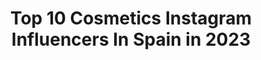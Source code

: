 ---
title: Top 10 Cosmetics Instagram Influencers In Spain in 2023
description: >-
  Find top cosmetics Instagram influencers in Spain in 2023. Most popular hashtags: #cosmetics #beauty #makeup #skincare.
platform: Instagram
hits: 234
text_top: Identify the most popular Instagram profiles on inBeat.
text_bottom: Our database has 234 Instagram influencers like this in Spain for you to collaborate.
profiles:
  - username: "curly.azahara"
    fullname: >-
      Hacia una vida  +consciente🌍
    bio: >-
      Vegan recipes👩🏼‍🌾🌱 Natural cosmetic🌿 Slow fashion 🌻🌎 👧🏻Natura👶🏼Delmar🐕Guakamole 🐶🖤🌈 @juanma_furio💘 @lamardebienmalaga🏄🏼‍♂️ @lamardebienvalencia🏄🏻‍♀️
    location: "Spain"
    followers: 601206
    engagement: 226
    commentsToLikes: 0.345734
    id: ck0w05upjcixy0i19ie74697f
    verified: true
    hashtags: "#familylove, #family, #recetasveganasfaciles, #vegan"
  - username: "baltasaroficial"
    fullname: >-
      Baltasar González Pinel
    bio: >-
      Director of Makeup Artistry M•A•C Cosmetics Europe, Mid. East, Africa, India, Russia Co-Founder of @bogartmakeup Makeup and Science of Beauty Academy
    location: "Spain"
    followers: 41586
    engagement: 334
    commentsToLikes: 0.050625
    id: ck5zjcheghckw0i14y3a16d7z
    verified: true
    hashtags: "#powderkissliquidlipcolour, #acrilico, #baltasargonzalezpinel, #cinderella"
  - username: "alejandradominguezgila"
    fullname: >-
      Alejandra Domínguez Gila ♏🧿
    bio: >-
      I’m not perfect, nor I wish to be. My imperfections define me and make me unique. 🌄#nature #landscape #scenography 👠#fashion 💄#cosmetics #scorpio
    location: "Spain"
    followers: 13743
    engagement: 400
    commentsToLikes: 0.066793
    id: ck5zyx75oaoq90i14oimrbsan
    verified: false
    hashtags: "#sezanelovesmadrid, #missoni, #greece, #portugal"
  - username: "tuasmakeup"
    fullname: >-
      DREW TUÁ
    bio: >-
      💞 Main account: @drewtua (50k) 🎥 Youtuber (+265k): Drew Tuá 💅🏻 MUA at M•A•C Cosmetics 💄 Face Awards Finalist
    location: "Spain"
    followers: 8757
    engagement: 2011
    commentsToLikes: 0.021886
    id: ck6uda2rbjwwk0j714v2tee5j
    verified: false
    hashtags: "#jeffreestarcosmetics, #jeffreestarprlist, #makeupart, #anastasiabeverlyhills"
  - username: "mami_enapuros"
    fullname: >-
      ↬ 𝓡𝓪𝓺𝓾𝓮𝓵 ↫
    bio: >-
      𝙼𝚊𝚝𝚎𝚛𝚗𝚒𝚝𝚢 | 𝙱𝚎𝚊𝚞𝚝𝚢 | 𝙻𝚒𝚏𝚎𝚜𝚝𝚢𝚕𝚎 🏙| 𝙲𝚘𝚛𝚞𝚗̃𝚊 🇪🇸 👦🏻| ℳ𝒶𝓂𝒾 𝒹𝑒 ℳ𝒶𝓇𝓉𝒾𝓃 |𝟙𝟞-𝟘𝟜-𝟚𝟘𝟙𝟠| 📩| rsotbar@gmail.com ✨𝚀𝚞𝚒𝚎𝚗 𝚗𝚘 𝚊𝚛𝚛𝚒𝚎𝚜𝚐𝚊 𝙽𝚘 𝚐𝚊𝚗𝚊✨
    location: "Spain"
    followers: 25058
    engagement: 730
    commentsToLikes: 1.113308
    id: ckap9alakruuk0i78wpus7ika
    verified: false
    hashtags: "#maternidad, #makeupideas, #beauty, #kids"
  - username: "gsusserranomua"
    fullname: >-
      ⚜ 🅙🅔🅢🅤🅢 🅢🅔🅡🅡🅐🅝🅞 ⚜
    bio: >-
      🎨ᕈRO MΔKE-Uᕈ ΔRΓISΓ 🖌 💄 MaQuiLLaNDo La ViDa 💋 🎵𝙔𝙖 𝙨𝙤𝙢𝙤𝙨➕𝙙𝙚 280𝙆 #gusiernagas ⬇️ 📍Madrid, Spain 🇪🇸
    location: "Spain"
    followers: 19217
    engagement: 612
    commentsToLikes: 0.230138
    id: ck5pzczpe0d9q0i119k6g7a23
    verified: false
    hashtags: "#gloss, #carnivalxlpro, #outfit, #mascara"
  - username: "make_baby_up"
    fullname: >-
      🦄 🌈 babyCris 🌈🦄
    bio: >-
      ⏬C O L A B O R A C I O N E S ⏬ 📍Valladolid @sheinofficial 15% dto MAKEBABYUP15 @rotita_official http://www.rotita.com/?lkid=35129 #rotita
    location: "Spain"
    followers: 22010
    engagement: 319
    commentsToLikes: 0.296688
    id: ck9weydcemf1k0j78fssy2fip
    verified: false
    hashtags: "#promociones, #bloggervalladolid, #free, #shein"
  - username: "miaupotingues"
    fullname: >-
      ѕαи∂яα▫ мιαυρσтιиgυєѕ.¢σм▫
    bio: >-
      мαкєυρ | вєαυту | fαѕнισи & ℓιfєѕтуℓє 📍🇪🇸gαℓι¢ια 👇🏻 иєω ρσѕт!
    location: "Spain"
    followers: 16549
    engagement: 316
    commentsToLikes: 0.261715
    id: ck0u6ksim26z00i19of57efar
    verified: false
    hashtags: "#makeupartist, #eyeshadowpalette, #vegan, #makeup"
  - username: "missmayparis"
    fullname: >-
      María Joya
    bio: >-
      🏠Jerez-Paris-London-Bogotá-Lisboa 👗#moda ✈️ #viajes 🙋🏼‍♀️ #missmayparis 📩Colaboraciones email o DM
    location: "Spain"
    followers: 49970
    engagement: 143
    commentsToLikes: 0.111855
    id: ck55mtadp4qon0i11rbzo9npd
    verified: false
    hashtags: "#birchboxes, #chile, #mascarilla, #amordemivida"
  - username: "mybeautrip"
    fullname: >-
      Marjorie
    bio: >-
      Fashion / Beauty / Travel ✉: mybeautrip@mybeautrip.com
    location: "Spain"
    followers: 65837
    engagement: 124
    commentsToLikes: 0.185153
    id: ck5px2vcgptv00i11w9zwsb8o
    verified: false
    hashtags: "#fashiongram, #beauty, #instafashion, #cosmetics"
---